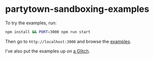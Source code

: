 # partytown-sandboxing-examples

To try the examples, run:

```bash
npm install && PORT=3000 npm run start
```

Then go to `http://localhost:3000` and browse the [examples](src/examples).

I've also put the examples up on [a Glitch](https://partytown-sandboxing-examples.glitch.me/).
